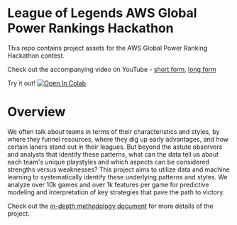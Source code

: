 # League of Legends AWS Global Power Rankings Hackathon
This repo contains project assets for the AWS Global Power Ranking Hackathon contest. 

Check out the accompanying video on YouTube - [short form](https://youtu.be/JdpqUzGrlGY), [long form](https://youtu.be/8yn6mMW-uXI)

Try it out! [![Open In Colab](https://colab.research.google.com/assets/colab-badge.svg)](https://colab.research.google.com/drive/1eWhFf3rLVSTRyihu0tQRWJtRFP815R_k?usp=sharing)

# Overview
We often talk about teams in terms of their characteristics and styles, by where they funnel resources, where they dig up early advantages, and how certain laners stand out in their leagues. But beyond the astute observers and analysts that identify these patterns, what can the data tell us about each team's unique playstyles and which aspects can be considered strengths versus weaknesses? This project aims to utilize data and machine learning to systematically identify these underlying patterns and styles. We analyze over 10k games and over 1k features per game for predictive modeling and interpretation of key strategies that pave the path to victory.

Check out the [in-depth methodology document](https://docs.google.com/document/d/1hwwYnEdv0lQlMYpHeUUkGfBvmOvc9959O6y1khRtifQ/edit?usp=sharing) for more details of the project.
